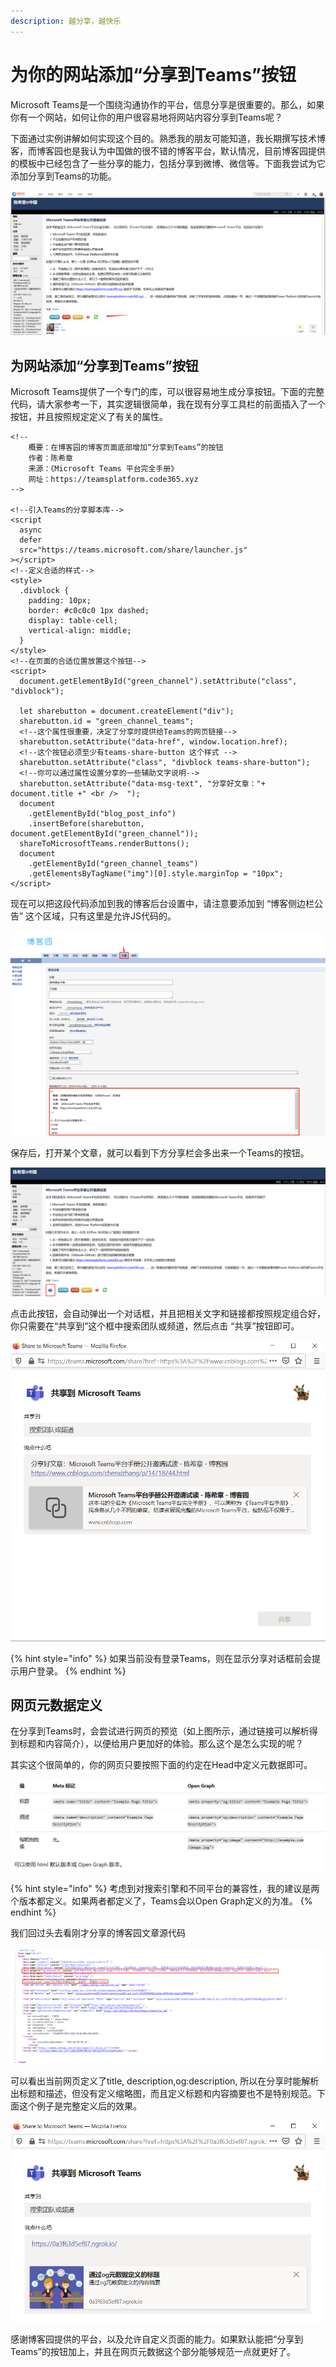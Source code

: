 ```yaml
---
description: 越分享，越快乐
---
```


# 为你的网站添加“分享到Teams”按钮

Microsoft Teams是一个围绕沟通协作的平台，信息分享是很重要的。那么，如果你有一个网站，如何让你的用户很容易地将网站内容分享到Teams呢？

下面通过实例讲解如何实现这个目的。熟悉我的朋友可能知道，我长期撰写技术博客，而博客园也是我认为中国做的很不错的博客平台，默认情况，目前博客园提供的模板中已经包含了一些分享的能力，包括分享到微博、微信等。下面我尝试为它添加分享到Teams的功能。

![](../.gitbook/assets/tu-pian-%20%28270%29.png)

## 为网站添加“分享到Teams”按钮

Microsoft Teams提供了一个专门的库，可以很容易地生成分享按钮。下面的完整代码，请大家参考一下，其实逻辑很简单，我在现有分享工具栏的前面插入了一个按钮，并且按照规定定义了有关的属性。

```markup
<!--
    概要：在博客园的博客页面底部增加“分享到Teams”的按钮
    作者：陈希章
    来源：《Microsoft Teams 平台完全手册》
    网址：https://teamsplatform.code365.xyz
-->

<!--引入Teams的分享脚本库-->
<script
  async
  defer
  src="https://teams.microsoft.com/share/launcher.js"
></script>
<!--定义合适的样式-->
<style>
  .divblock {
    padding: 10px;
    border: #c0c0c0 1px dashed;
    display: table-cell;
    vertical-align: middle;
  }
</style>
<!--在页面的合适位置放置这个按钮-->
<script>
  document.getElementById("green_channel").setAttribute("class", "divblock");

  let sharebutton = document.createElement("div");
  sharebutton.id = "green_channel_teams";
  <!--这个属性很重要，决定了分享时提供给Teams的网页链接-->
  sharebutton.setAttribute("data-href", window.location.href);
  <!--这个按钮必须至少有teams-share-button 这个样式 -->
  sharebutton.setAttribute("class", "divblock teams-share-button");
  <!--你可以通过属性设置分享的一些辅助文字说明-->
  sharebutton.setAttribute("data-msg-text", "分享好文章："+ document.title +" <br />  ");
  document
    .getElementById("blog_post_info")
    .insertBefore(sharebutton, document.getElementById("green_channel"));
  shareToMicrosoftTeams.renderButtons();
  document
    .getElementById("green_channel_teams")
    .getElementsByTagName("img")[0].style.marginTop = "10px";
</script>

```

现在可以把这段代码添加到我的博客后台设置中，请注意要添加到 “博客侧边栏公告” 这个区域，只有这里是允许JS代码的。

![](../.gitbook/assets/tu-pian-%20%28276%29.png)

保存后，打开某个文章，就可以看到下方分享栏会多出来一个Teams的按钮。

![](../.gitbook/assets/tu-pian-%20%28278%29.png)

点击此按钮，会自动弹出一个对话框，并且把相关文字和链接都按照规定组合好，你只需要在“共享到”这个框中搜索团队或频道，然后点击 “共享”按钮即可。

![](../.gitbook/assets/tu-pian-%20%28269%29.png)

{% hint style="info" %}
如果当前没有登录Teams，则在显示分享对话框前会提示用户登录。
{% endhint %}

## 网页元数据定义

在分享到Teams时，会尝试进行网页的预览（如上图所示，通过链接可以解析得到标题和内容简介），以便给用户更加好的体验。那么这个是怎么实现的呢？

其实这个很简单的，你的网页只要按照下面的约定在Head中定义元数据即可。

![](../.gitbook/assets/tu-pian-%20%28263%29.png)

{% hint style="info" %}
考虑到对搜索引擎和不同平台的兼容性，我的建议是两个版本都定义。如果两者都定义了，Teams会以Open Graph定义的为准。
{% endhint %}

我们回过头去看刚才分享的博客园文章源代码

![](../.gitbook/assets/tu-pian-%20%28258%29.png)

可以看出当前网页定义了title, description,og:description, 所以在分享时能解析出标题和描述，但没有定义缩略图，而且定义标题和内容摘要也不是特别规范。下面这个例子是完整定义后的效果。

![](../.gitbook/assets/tu-pian-%20%28274%29.png)



感谢博客园提供的平台，以及允许自定义页面的能力。如果默认能把“分享到Teams”的按钮加上，并且在网页元数据这个部分能够规范一点就更好了。



